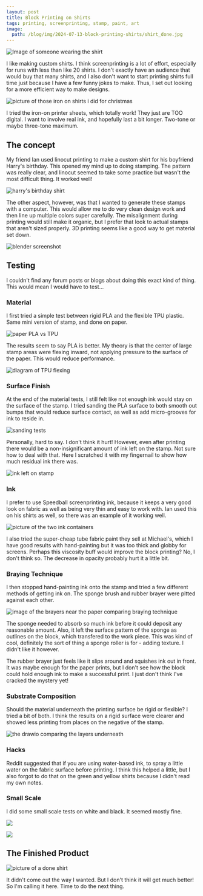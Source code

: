 ```yaml
---
layout: post
title: Block Printing on Shirts
tags: printing, screenprinting, stamp, paint, art
image:
  path: /blog/img/2024-07-13-block-printing-shirts/shirt_done.jpg
---
```


![Image of someone wearing the shirt](/blog/img/2024-07-13-block-printing-shirts/me_redblue.jpg)

I like making custom shirts. I think screenprinting is a lot of effort, especially for runs with less than like 20 shirts. I don't exactly have an audience that would buy that many shirts, and I also don't want to start printing shirts full time just because I have a few funny jokes to make. Thus, I set out looking for a more efficient way to make designs.

![picture of those iron on shirts i did for christmas](/blog/img/2024-07-13-block-printing-shirts/iron-on.jpg)

I tried the iron-on printer sheets, which totally work! They just are TOO digital. I want to involve real ink, and hopefully last a bit longer. Two-tone or maybe three-tone maximum.

## The concept

My friend Ian used linocut printing to make a custom shirt for his boyfriend Harry's birthday. This opened my mind up to doing stamping. The pattern was really clear, and linocut seemed to take some practice but wasn't the most difficult thing. It worked well!

![harry's birthday shirt](/blog/img/2024-07-13-block-printing-shirts/harry_combined.png)

The other aspect, however, was that I wanted to generate these stamps with a computer. This would allow me to do very clean design work and then line up multiple colors super carefully. The misalignment during printing would still make it organic, but I prefer that look to actual stamps that aren't sized properly. 3D printing seems like a good way to get material set down.

![blender screenshot](/blog/img/2024-07-13-block-printing-shirts/blender_screenshot.png)

## Testing

I couldn't find any forum posts or blogs about doing this exact kind of thing. This would mean I would have to test...

### Material

I first tried a simple test between rigid PLA and the flexible TPU plastic. Same mini version of stamp, and done on paper.

![paper PLA vs TPU](/blog/img/2024-07-13-block-printing-shirts/plavstpu.jpg)

The results seem to say PLA is better. My theory is that the center of large stamp areas were flexing inward, not applying pressure to the surface of the paper. This would reduce performance.

![diagram of TPU flexing](/blog/img/2024-07-13-block-printing-shirts/tpu-flex.png)

### Surface Finish

At the end of the material tests, I still felt like not enough ink would stay on the surface of the stamp. I tried sanding the PLA surface to both smooth out bumps that would reduce surface contact, as well as add micro-grooves for ink to reside in.

![sanding tests](/blog/img/2024-07-13-block-printing-shirts/sanding.jpg)

Personally, hard to say. I don't think it hurt! However, even after printing there would be a non-insignificant amount of ink left on the stamp. Not sure how to deal with that. Here I scratched it with my fingernail to show how much residual ink there was.

![ink left on stamp](/blog/img/2024-07-13-block-printing-shirts/ink-left-on-stamp.jpg)

### Ink

I prefer to use Speedball screenprinting ink, because it keeps a very good look on fabric as well as being very thin and easy to work with. Ian used this on his shirts as well, so there was an example of it working well.

![picture of the two ink containers](/blog/img/2024-07-13-block-printing-shirts/paints.jpg)

I also tried the super-cheap tube fabric paint they sell at Michael's, which I have good results with hand-painting but it was too thick and globby for screens. Perhaps this viscosity buff would improve the block printing? No, I don't think so. The decrease in opacity probably hurt it a little bit.

### Braying Technique

I then stopped hand-painting ink onto the stamp and tried a few different methods of getting ink on. The sponge brush and rubber brayer were pitted against each other.

![image of the brayers near the paper comparing braying technique](/blog/img/2024-07-13-block-printing-shirts/rollers.jpg)

The sponge needed to absorb so much ink before it could deposit any reasonable amount. Also, it left the surface pattern of the sponge as outlines on the block, which transfered to the work piece. This was kind of cool, definitely the sort of thing a sponge roller is for - adding texture. I didn't like it however.

The rubber brayer just feels like it slips around and squishes ink out in front. It was maybe enough for the paper prints, but I don't see how the block could hold enough ink to make a successful print. I just don't think I've cracked the mystery yet!

### Substrate Composition

Should the material underneath the printing surface be rigid or flexible? I tried a bit of both. I think the results on a rigid surface were clearer and showed less printing from places on the negative of the stamp.

![the drawio comparing the layers underneath](/blog/img/2024-07-13-block-printing-shirts/layers.png)

### Hacks

Reddit suggested that if you are using water-based ink, to spray a little water on the fabric surface before printing. I think this helped a little, but I also forgot to do that on the green and yellow shirts because I didn't read my own notes.

### Small Scale

I did some small scale tests on white and black. It seemed mostly fine.

![](/blog/img/2024-07-13-block-printing-shirts/print-onwhite.jpg)

![](/blog/img/2024-07-13-block-printing-shirts/print-onblack.jpg)

## The Finished Product

![picture of a done shirt](/blog/img/2024-07-13-block-printing-shirts/shirt_done.jpg)

It didn't come out the way I wanted. But I don't think it will get much better! So I'm calling it here. Time to do the next thing.